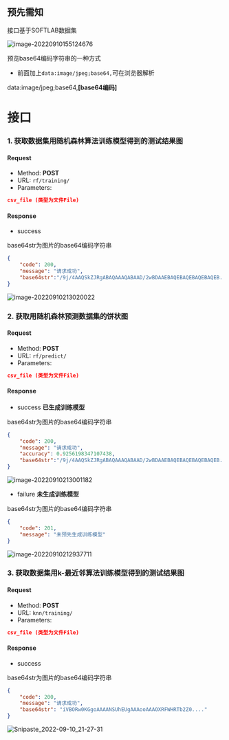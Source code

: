 ## 预先需知

接口基于SOFTLAB数据集

![image-20220910155124676](https://ressmatthew-picture-cloud-storage.oss-cn-hangzhou.aliyuncs.com/img/image-20220910155124676.png)



预览base64编码字符串的一种方式

* 前面加上`data:image/jpeg;base64,`可在浏览器解析

data:image/jpeg;base64,**[base64编码]**



# 接口

### 1. 获取数据集用随机森林算法训练模型得到的测试结果图

#### Request

- Method: **POST**
- URL: `rf/training/`
- Parameters:

```json
csv_file (类型为文件File)
```



#### Response

- success         

base64str为图片的base64编码字符串

```json
{
    "code": 200,
    "message": "请求成功",
    "base64str":"/9j/4AAQSkZJRgABAQAAAQABAAD/2wBDAAEBAQEBAQEBAQEBAQEB......",
}
```



![image-20220910213020022](https://ressmatthew-picture-cloud-storage.oss-cn-hangzhou.aliyuncs.com/img/image-20220910213020022.png)



### 2. 获取用随机森林预测数据集的饼状图

#### Request

- Method: **POST**
- URL: `rf/predict/`
- Parameters:

```json
csv_file (类型为文件File)
```



#### Response

- success  **已生成训练模型**        

base64str为图片的base64编码字符串

```json
{
    "code": 200,
    "message": "请求成功",
    "accuracy": 0.9256198347107438,
    "base64str":"/9j/4AAQSkZJRgABAQAAAQABAAD/2wBDAAEBAQEBAQEBAQEBAQEB......",
}
```

![image-20220910213001182](https://ressmatthew-picture-cloud-storage.oss-cn-hangzhou.aliyuncs.com/img/image-20220910213001182.png)

- failure  **未生成训练模型**        

base64str为图片的base64编码字符串

```json
{
    "code": 201,
    "message": "未预先生成训练模型"
}
```



![image-20220910212937711](https://ressmatthew-picture-cloud-storage.oss-cn-hangzhou.aliyuncs.com/img/image-20220910212937711.png)

### 3. 获取数据集用k-最近邻算法训练模型得到的测试结果图

#### Request

- Method: **POST**
- URL: `knn/training/`
- Parameters:

```json
csv_file (类型为文件File)
```



#### Response

- success         

base64str为图片的base64编码字符串

```json
{
    "code": 200,
    "message": "请求成功",
    "base64str": "iVBORw0KGgoAAAANSUhEUgAAAooAAAOXRFWHRTb2Z0...."
}
```



![Snipaste_2022-09-10_21-27-31](https://aliyun-oss-image.oss-cn-shenzhen.aliyuncs.com/img/202209102128764.png)



